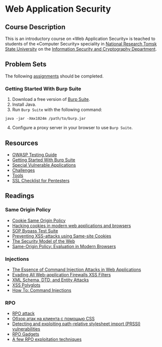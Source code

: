 # Web Application Security

## Course Description

This is an introductory course on «Web Application Security» is teached to students of the «Computer Security» speciality in [National Research Tomsk State University](http://en.tsu.ru/) on the [Information Security and Cryptography Department](http://isc.tsu.ru).

## Problem Sets
The following [assignments](assignments.md) should be completed.

### Getting Started With Burp Suite
1. Download a free version of [Burp Suite](https://portswigger.net/burp/freedownload).
2. Install Java.
3. Run `Burp Suite` with the following command:

  ```
  java -jar -Xmx1024m /path/to/burp.jar
  ```

4. Configure a proxy server in your browser to use `Burp Suite`.

## Resources

* [OWASP Testing Guide](https://www.owasp.org/index.php/OWASP_Testing_Guide_v4_Table_of_Contents)
* [Getting Started With Burp Suite](https://portswigger.net/burp/help/suite_gettingstarted.html)
* [Special Vulnerable Applications](apps.md)
* [Challenges](challenges.md)
* [Tools](tools.md)
* [SSL Checklist for Pentesters](http://www.exploresecurity.com/wp-content/uploads/custom/SSL_manual_cheatsheet.html)

## Readings

### Same Origin Policy
* [Cookie Same Origin Policy](https://crypto.stanford.edu/cs142/lectures/10-cookie-security.pdf)
* [Hacking cookies in modern web applications and browsers](http://gsec.hitb.org/materials/sg2015/D1%20-%20Dawid%20Czagan%20-%20Hacking%20Cookies%20in%20Modern%20Web%20Applications%20and%20Browsers.pdf)
* [SOP Bypass Test Suite](https://github.com/rafaybaloch/SOP-Bypass-Mini-Test-Suite)
* [Preventing XSS-attacks using Same-site Cookies](https://blogs.dropbox.com/tech/2017/03/preventing-cross-site-attacks-using-same-site-cookies/)
* [The Security Model of the Web](http://schd.ws/hosted_files/secappdev2017/a2/DeRyck_SecAppDev_WebSecurityModel.pdf)
* [Same-Origin Policy: Evaluation in Modern Browsers](https://www.usenix.org/system/files/conference/usenixsecurity17/sec17-schwenk.pdf)

### Injections
* [The Essence of Command Injection Attacks in Web Applications](http://web.cs.ucdavis.edu/~su/publications/popl06.pdf)
* [Evading All Web-application Firewalls XSS Filters](https://www.exploit-db.com/docs/38117.pdf)
* [XML Schema, DTD, and Entity Attacks](https://www.vsecurity.com//download/papers/XMLDTDEntityAttacks.pdf)
* [XSS Polyglots](https://blog.bugcrowd.com/xss-polyglots-the-context-contest)
* [How To: Command Injections](https://www.hackerone.com/blog/how-to-command-injections)

### RPO
* [RPO attack](http://www.thespanner.co.uk/2014/03/21/rpo/)
* [Обзор атак на клиента с помощью CSS](https://raz0r.name/articles/css-attacks/)
* [Detecting and exploiting path-relative stylesheet import (PRSSI) vulnerabilities](http://blog.portswigger.net/2015/02/prssi.html)
* [RPO Gadgets](http://blog.innerht.ml/rpo-gadgets/)
* [A few RPO exploitation techniques](http://www.mbsd.jp/Whitepaper/rpo.pdf)
